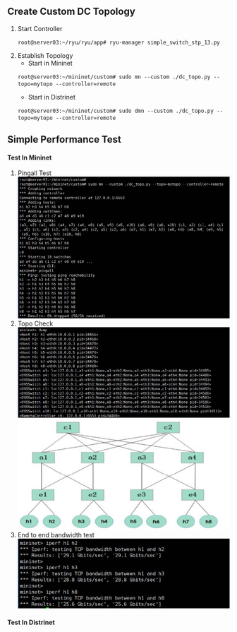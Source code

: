 ## Create Custom DC Topology
1.  Start Controller
    ```
    root@server03:~/ryu/ryu/app# ryu-manager simple_switch_stp_13.py
    ```
2.  Establish Topology
    *  Start in Mininet
    ```
    root@server03:~/mininet/custom# sudo mn --custom ./dc_topo.py --topo=mytopo --controller=remote
    ```
    *  Start in Distrinet
    ```
    root@server03:~/mininet/custom# sudo dmn --custom ./dc_topo.py --topo=mytopo --controller=remote
    ``` 
## Simple Performance Test
#### Test In Mininet
1. Pingall Test
    ![avatar](./dc_topo_test_fig/dc_topo_pingall_test_in_mininet.jpg)
1. Topo Check
    ![avatar](./dc_topo_test_fig/dc_topo_topo_check_in_mininet.jpg)
    ![avatar](./dc_topo_test_fig/dc_topo.jpg)
3. End to end bandwidth test
    ![avatar](./dc_topo_test_fig/dc_topo_e2e_bw_test.jpg)
#### Test In Distrinet